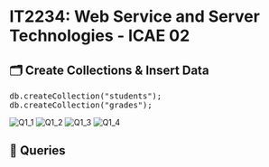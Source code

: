 # IT2234: Web Service and Server Technologies - ICAE 02

## 🗂️ Create Collections & Insert Data
<pre>db.createCollection("students");
db.createCollection("grades");</pre>
![Q1_1](https://github.com/user-attachments/assets/dafcec15-4911-41bc-8add-7b7ec17ca554)
![Q1_2](https://github.com/user-attachments/assets/ff2dc2e5-9443-4562-9a35-e009f986f195)
![Q1_3](https://github.com/user-attachments/assets/70cad9a8-d248-4a27-a699-72e7bd240df6)
![Q1_4](https://github.com/user-attachments/assets/589b9df3-0469-4a35-b1f4-49427833d089)

## 📌 Queries

